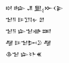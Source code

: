 <div class='block'>
<div class='line'>𒊭 𒈗 𒂗 𒅅𒁍𒌋𒉌</div>
<div class='line'>𒈠𒀀 𒄿𒋛𒋙𒉡 𒇻</div>
<div class='line'>𒈠𒀀 𒇽𒈠𒀝𒌅</div>
<div class='line'>𒆷 𒄿𒈠𒄖𒊒 𒆷</div>
<div class='line'>𒆠𒈠 𒇽𒂟𒈨𒌍</div>
</div>